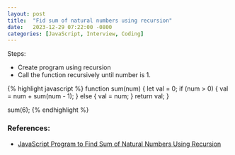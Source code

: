 ```yaml
---
layout: post
title:  "Fid sum of natural numbers using recursion"
date:   2023-12-29 07:22:00 -0800
categories: [JavaScript, Interview, Coding]
---
```


Steps:
- Create program using recursion
- Call the function recursively until number is 1.


{% highlight javascript %}
function sum(num) {
    let val = 0;
    if (num > 0) {
        val = num + sum(num - 1);
    } else {
        val = num;
    }
    return val;
}

sum(6);
{% endhighlight %}



### References:
- [JavaScript Program to Find Sum of Natural Numbers Using Recursion](https://www.programiz.com/javascript/examples/number-sum-recursion)